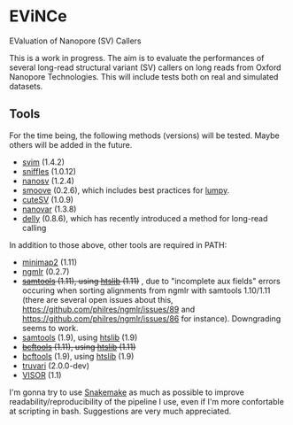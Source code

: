 # EViNCe
EValuation of Nanopore (SV) Callers

This is a work in progress. The aim is to evaluate the performances of several long-read structural variant (SV) callers on long reads from Oxford Nanopore Technologies. This will include tests both on real and simulated datasets.

## Tools

For the time being, the following methods (versions) will be tested. Maybe others will be added in the future.

- [svim](https://github.com/eldariont/svim) (1.4.2)
- [sniffles](https://github.com/fritzsedlazeck/Sniffles) (1.0.12)
- [nanosv](https://github.com/mroosmalen/nanosv) (1.2.4)
- [smoove](https://github.com/brentp/smoove) (0.2.6), which includes best practices for [lumpy](https://github.com/arq5x/lumpy-sv).
- [cuteSV](https://github.com/tjiangHIT/cuteSV) (1.0.9)
- [nanovar](https://github.com/cytham/nanovar) (1.3.8)
- [delly](https://github.com/dellytools/delly) (0.8.6), which has recently introduced a method for long-read calling

In addition to those above, other tools are required in PATH:

- [minimap2](https://github.com/lh3/minimap2) (1.11)
- [ngmlr](https://github.com/philres/ngmlr) (0.2.7)
- ~~[samtools](https://github.com/samtools/samtools) (1.11), using [htslib](https://github.com/samtools/htslib) (1.11)~~ , due to "incomplete aux fields" errors occuring when sorting alignments from ngmlr with samtools 1.10/1.11 (there are several open issues about this, https://github.com/philres/ngmlr/issues/89 and https://github.com/philres/ngmlr/issues/86 for instance). Downgrading seems to work.
- [samtools](https://github.com/samtools/samtools) (1.9), using [htslib](https://github.com/samtools/htslib) (1.9)
- ~~[bcftools](https://github.com/samtools/bcftools) (1.11), using [htslib](https://github.com/samtools/htslib) (1.11)~~
- [bcftools](https://github.com/samtools/bcftools) (1.9), using [htslib](https://github.com/samtools/htslib) (1.9)
- [truvari](https://github.com/spiralgenetics/truvari) (2.0.0-dev)
- [VISOR](https://github.com/davidebolo1993/VISOR) (1.1)

I'm gonna try to use [Snakemake](https://snakemake.readthedocs.io/en/stable) as much as possible to improve readability/reproducibility of the pipeline I use, even if I'm more confortable at scripting in bash. Suggestions are very much appreciated.
